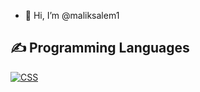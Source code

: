 - 👋 Hi, I’m @maliksalem1

<!---
taken from Mr.coxall's github acount
--->

<h2>✍ Programming Languages</h2>
<p>
    <a href="https://github.com/search?q=user%3Amaliksalem1+language%3Acss"><img alt="CSS" src="https://img.shields.io/badge/CSS-1572B6.svg?logo=css3&logoColor=white"></a>
<!---
maliksalem1/maliksalem1 is a ✨ special ✨ repository because its `README.md` (this file) appears on your GitHub profile.
You can click the Preview link to take a look at your changes.
--->
